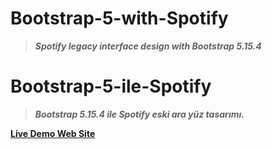 # Bootstrap-5-with-Spotify
> ***Spotify legacy interface design with Bootstrap 5.15.4***
# Bootstrap-5-ile-Spotify
 
> ***Bootstrap 5.15.4 ile Spotify eski ara yüz tasarımı.***
 
 

[**Live Demo Web Site**](https://bootstrap-5-ile-spotify.000webhostapp.com "Live Demo")
